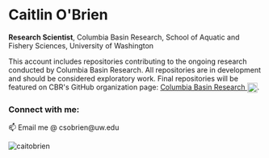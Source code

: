 
<h1 align="left">Caitlin O'Brien</h1>
<p><b>Research Scientist</b>, 
  Columbia Basin Research, School of Aquatic and Fishery Sciences, University of Washington</p>

<p>This account includes repositories contributing to the ongoing research conducted by Columbia Basin Research.  All repositories are in development and should be considered exploratory work. Final repositories will be featured on CBR's GitHub organization page: 
  <a href="https://github.com/Columbia-Basin-Research-CBR">
    Columbia Basin Research
  </a>
   <img align="center" src="https://github.githubassets.com/images/modules/logos_page/GitHub-Mark.png" alt="Columbia-Basin-Research-CBR" height="20" width="20" />.
</p>

<h3 align="left">Connect with me:</h3>
<p align="left">
   📫 Email me @ csobrien@uw.edu 
</p>

<p align="left"> 
  <img src="https://komarev.com/ghpvc/?username=caitobrien&label=Profile%20views&color=0e75b6&style=flat" alt="caitobrien" /> 
</p>
